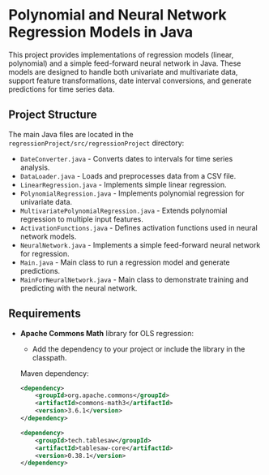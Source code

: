 # Polynomial and Neural Network Regression Models in Java

This project provides implementations of regression models (linear, polynomial) and a simple feed-forward neural network in Java. These models are designed to handle both univariate and multivariate data, support feature transformations, date interval conversions, and generate predictions for time series data. 

## Project Structure

The main Java files are located in the `regressionProject/src/regressionProject` directory:

- `DateConverter.java` - Converts dates to intervals for time series analysis.
- `DataLoader.java` - Loads and preprocesses data from a CSV file.
- `LinearRegression.java` - Implements simple linear regression.
- `PolynomialRegression.java` - Implements polynomial regression for univariate data.
- `MultivariatePolynomialRegression.java` - Extends polynomial regression to multiple input features.
- `ActivationFunctions.java` - Defines activation functions used in neural network models.
- `NeuralNetwork.java` - Implements a simple feed-forward neural network for regression.
- `Main.java` - Main class to run a regression model and generate predictions.
- `MainForNeuralNetwork.java` - Main class to demonstrate training and predicting with the neural network.

## Requirements
- **Apache Commons Math** library for OLS regression:
  - Add the dependency to your project or include the library in the classpath.

  Maven dependency:
  ```xml
  <dependency>
      <groupId>org.apache.commons</groupId>
      <artifactId>commons-math3</artifactId>
      <version>3.6.1</version>
  </dependency>

  <dependency>
      <groupId>tech.tablesaw</groupId>
      <artifactId>tablesaw-core</artifactId>
      <version>0.38.1</version>
  </dependency>

